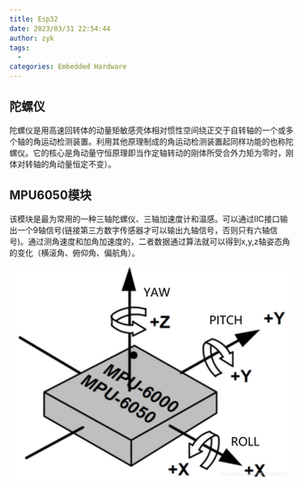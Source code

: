 ```yaml
---
title: Esp32
date: 2023/03/31 22:54:44
author: zyk
tags:
  - 
categories: Embedded Hardware
---
```


## **陀螺仪**

陀螺仪是用高速回转体的动量矩敏感壳体相对惯性空间绕正交于自转轴的一个或多个轴的角运动检测装置。利用其他原理制成的角运动检测装置起同样功能的也称陀螺仪。它的核心是角动量守恒原理即当作定轴转动的刚体所受合外力矩为零时，刚体对转轴的角动量恒定不变）。

## **MPU6050模块**

该模块是最为常用的一种三轴陀螺仪、三轴加速度计和温感。可以通过IIC接口输出一个9轴信号(链接第三方数字传感器才可以输出九轴信号，否则只有六轴信号)。通过测角速度和加角加速度的，二者数据通过算法就可以得到x,y,z轴姿态角的变化（横滚角、俯仰角、偏航角）。

![1677161997046](./image/mpu6050/1677161997046.png)
